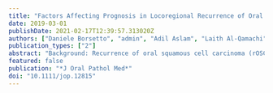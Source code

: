 ```yaml
---
title: "Factors Affecting Prognosis in Locoregional Recurrence of Oral Squamous Cell Carcinoma"
date: 2019-03-01
publishDate: 2021-02-17T12:39:57.313020Z
authors: ["Daniele Borsetto", "admin", "Adil Aslam", "Laith Al-Qamachi", "Jagtar Dhanda", "Gino Marioni", "Sebastiano Franchella", "Annachiara Frigo", "Prav Praveen", "Tim Martin", "Sat Parmar", "Paul Nankivell"]
publication_types: ["2"]
abstract: "Background: Recurrence of oral squamous cell carcinoma (rOSCC) after primary treatment is associated with poor survival outcomes. Salvage treatment with further surgery, radiotherapy and chemotherapy has high morbidity, making patient selection crucial. However, in the recurrence setting, reliable stratification data are scarce. Decision-making in this context is consequently complex. We investigated factors influencing overall survival after rOSCC. Methods: Retrospective cohort study of patients with rOSCC (n = 83) at the Queen Elizabeth Hospital Birmingham, UK between 2006 and 2016. Associations with overall survival were analysed using univariate and multivariate analyses to identify important clinical prognostic indicators. Results: Overall survival at 1 year was 32.5% and at 5 years was 18.1% after a median follow-up of 7.4 months. Multivariate analysis identified four independent predictors of overall survival following rOSCC: size of primary tumour (HR 2.077; 95% CI 1.034-4.172), extent of recurrent disease (HR 3.286; 95% CI 1.545-6.991), history of moderate alcohol consumption (HR 0.351; 95% CI 0.162-0.763), and close or positive margins at primary resection (HR 1.955; 95% CI 1.063-3.595). Conclusions: We identified four key factors that help prognostication and risk stratification of rOSCC. Given the high morbidity associated with salvage treatment, we recommend that the multidisciplinary team (MDT) and the patient weigh these factors carefully when considering further treatment. Further investigation of the biology underlying these oncophenotypes may contribute to better patient stratification."
featured: false
publication: "*J Oral Pathol Med*"
doi: "10.1111/jop.12815"
---
```


